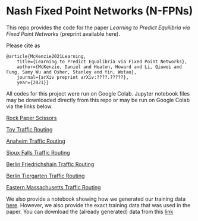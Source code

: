 # Nash Fixed Point Networks (N-FPNs)

This repo provides the code for the paper _Learning to Predict Equilibria via Fixed Point Networks_ (preprint available here). 

Please cite as

    @article{McKenzie2021Learning,
        title={Learning to Predict Equalibria via Fixed Point Networks},
        author={McKenzie, Daniel and Heaton, Howard and Li, Qiuwei and Fung, Samy Wu and Osher, Stanley and Yin, Wotao},
        journal={arXiv preprint arXiv:????.?????},
        year={2021}}

All codes for this project were run on Google Colab. Jupyter notebook files may be downloaded directly from this repo or may be run on Google Colab via the links below.

[Rock Paper Scissors](https://colab.research.google.com/drive/1UFrJGZAcHB3xegh7CUSgG0ssK4WqESSR?usp=sharing)

[Toy Traffic Routing](https://colab.research.google.com/drive/15cUv4cPJdPYm4tWC8t1OfrVSLet7h59h?usp=sharing)

[Anaheim Traffic Routing](https://colab.research.google.com/drive/1p5NxcfGCzGFzMHv4yKvxgSD9KN5jMc2r?usp=sharing)

[Sioux Falls Traffic Routing](https://colab.research.google.com/drive/1JYYacauHAuI6s4a7-ngyXx2A-l6JvtkS?usp=sharing)

[Berlin Friedrichshain Traffic Routing](https://colab.research.google.com/drive/1um95xSWQWIrNN53oWkDwM0XzWSkabRBG?usp=sharing)

[Berlin Tiergarten Traffic Routing](https://colab.research.google.com/drive/1OqvQvKbxu18XwywCEg0wOup31JM42haZ?usp=sharing)

[Eastern Massachusetts Traffic Routing](https://colab.research.google.com/drive/1VHMaHQQhFqJ5t5pwj5TZjEAavr8s5N2p?usp=sharing)

We also provide a notebook showing how we generated our training data [here](https://colab.research.google.com/drive/10NtwIPmDkHl_X6rHBUJxOqY7iIEqV3-H?usp=sharing). However, we also provide the exact training data that was used in the paper. You can download the (already generated) data from this [link](https://drive.google.com/drive/folders/1XsyxT664yjyIXsnAG9gFeKYEtMlWWp-j?usp=sharing)
